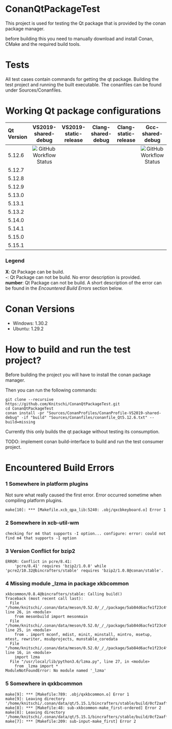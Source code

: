 

# ConanQtPackageTest
This project is used for testing the Qt package that is provided by the conan package manager.

before building this you need to manually download and install Conan, CMake and the required build tools.

# Tests

All test cases contain commands for getting the qt package. Building the test project and running the built
executable. The conanfiles can be found under Sources/Conanfiles.

# Working Qt package configurations

| Qt Version | VS2019-shared-debug | VS2019-static-release | Clang-shared-debug | Clang-static-release | Gcc-shared-debug |
| :--- |:---:| :---:|:---:|:---:|:---:|
| 5.12.6 | ![GitHub Workflow Status](https://img.shields.io/github/workflow/status/knitschi/ConanQtPackageTest/Qt5.12.6-VS2019-shared-debug) |  |  |  | ![GitHub Workflow Status](https://img.shields.io/github/workflow/status/knitschi/ConanQtPackageTest/Qt5.12.6-Gcc-shared-debug) |
| 5.12.7 |  |  |  |  |  |
| 5.12.8 |  |  |  |  |  |
| 5.12.9 |  |  |  |  |  |
| 5.13.0 |  |  |  |  |  |
| 5.13.1 |  |  |  |  |  |
| 5.13.2 |  |  |  |  |  |
| 5.14.0 |  |  |  |  |  |
| 5.14.1 |  |  |  |  |  |
| 5.15.0 |  |  |  |  |  |
| 5.15.1 |  |  |  |  |  |

### Legend
**X**: Qt Package can be build.  
**-**: Qt Package can not be build. No error description is provided.  
**number**: Qt Package can not be build. A short description of the error can be found in the *Encountered Build Errors*  section below.  


# Conan Versions

  * Windows: 1.30.2
  * Ubuntu: 1.29.2

# How to build and run the test project?

Before building the project you will have to install the conan package manager.

Then you can run the following commands:

```
git clone --recursive https://github.com/Knitschi/ConanQtPackageTest.git
cd ConanQtPackageTest
conan install -pr "Sources/ConanProfiles/ConanProfile-VS2019-shared-debug" -if "build" "Sources/Conanfiles/conanfile_Qt5.12.6.txt" --build=missing
```
Currently this only builds the qt package without testing its consumption.

TODO: implement conan build-interface to build and run the test consumer project.

# Encountered Build Errors

### 1 Somewhere in platform plugins

Not sure what really caused the first error. Error occurred sometime when compiling platform plugins.

```
make[10]: *** [Makefile.xcb_qpa_lib:5240: .obj/qxcbkeyboard.o] Error 1

```

### 2 Somewhere in xcb-util-wm

```
checking for m4 that supports -I option... configure: error: could not find m4 that supports -I option

```

### 3 Version Conflict for bzip2

```
ERROR: Conflict in pcre/8.41:
    'pcre/8.41' requires 'bzip2/1.0.8' while 'pcre2/10.32@bincrafters/stable' requires 'bzip2/1.0.8@conan/stable'.
```

### 4 Missing module _lzma in package xkbcommon

```
xkbcommon/0.8.4@bincrafters/stable: Calling build()
Traceback (most recent call last):
  File "/home/knitschi/.conan/data/meson/0.52.0/_/_/package/5ab84d6acfe1f23c4fae0ab88f26e3a396351ac9/bin/meson.py", line 26, in <module>
    from mesonbuild import mesonmain
  File "/home/knitschi/.conan/data/meson/0.52.0/_/_/package/5ab84d6acfe1f23c4fae0ab88f26e3a396351ac9/bin/mesonbuild/mesonmain.py", line 25, in <module>
    from . import mconf, mdist, minit, minstall, mintro, msetup, mtest, rewriter, msubprojects, munstable_coredata
  File "/home/knitschi/.conan/data/meson/0.52.0/_/_/package/5ab84d6acfe1f23c4fae0ab88f26e3a396351ac9/bin/mesonbuild/mdist.py", line 16, in <module>
    import lzma
  File "/usr/local/lib/python3.6/lzma.py", line 27, in <module>
    from _lzma import *
ModuleNotFoundError: No module named '_lzma'
```

### 5 Somewhere in qxkbcommon

```
make[9]: *** [Makefile:789: .obj/qxkbcommon.o] Error 1
make[9]: Leaving directory '/home/knitschi/.conan/data/qt/5.15.1/bincrafters/stable/build/0cf2aaff5c853a207513d9a75f673c2b67fca823/qtbase/src/platformsupport/input/xkbcommon'
make[8]: *** [Makefile:48: sub-xkbcommon-make_first-ordered] Error 2
make[8]: Leaving directory '/home/knitschi/.conan/data/qt/5.15.1/bincrafters/stable/build/0cf2aaff5c853a207513d9a75f673c2b67fca823/qtbase/src/platformsupport/input'
make[7]: *** [Makefile:209: sub-input-make_first] Error 2
```
